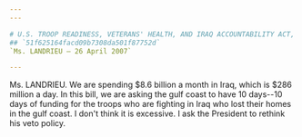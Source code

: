 ```yaml
---
---

# U.S. TROOP READINESS, VETERANS' HEALTH, AND IRAQ ACCOUNTABILITY ACT,
## `51f625164facd09b7308da501f87752d`
`Ms. LANDRIEU — 26 April 2007`

---
```



Ms. LANDRIEU. We are spending $8.6 billion a month in Iraq, which is 
$286 million a day. In this bill, we are asking the gulf coast to have 
10 days--10 days of funding for the troops who are fighting in Iraq who 
lost their homes in the gulf coast. I don't think it is excessive. I 
ask the President to rethink his veto policy.